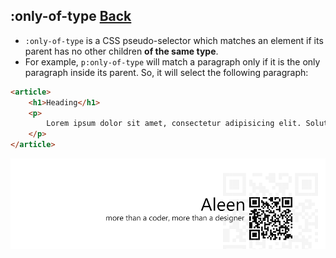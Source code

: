 ## :only-of-type [**Back**](./../pseudoClass.md)

- `:only-of-type` is a CSS pseudo-selector which matches an element if its parent has no other children **of the same type**.
- For example, `p:only-of-type` will match a paragraph only if it is the only paragraph inside its parent. So, it will select the following paragraph:

```html
<article>
    <h1>Heading</h1>
    <p>
        Lorem ipsum dolor sit amet, consectetur adipisicing elit. Soluta, enim, libero voluptatum id nostrum porro laborum error nisi fugit atque a possimus ullam maxime quia tenetur obcaecati dolorum dolore placeat.
    </p>
</article>
```

<a href="http://aleen42.github.io/" target="_blank" ><img src="./../../../pic/tail.gif"></a>